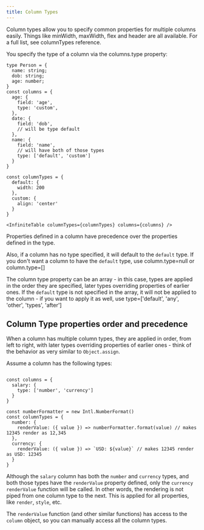 ```yaml
---
title: Column Types
---
```


Column types allow you to specify common properties for multiple columns easily. Things like <PropLink name="columnTypes.minWidth">minWidth</PropLink>, <PropLink name="columnTypes.maxWidth">maxWidth</PropLink>, <PropLink name="columnTypes.flex">flex</PropLink> and <PropLink name="columnTypes.header">header</PropLink> are all available. For a full list, see <PropLink>columnTypes</PropLink> reference.

You specify the type of a column via the <PropLink name="columns.type">columns.type</PropLink> property:

```tsx
type Person = {
  name: string;
  dob: string;
  age: number;
}
const columns = {
  age: {
    field: 'age',
    type: 'custom',
  },
  date: {
    field: 'dob',
    // will be type default
  },
  name: {
    field: 'name',
    // will have both of those types
    type: ['default', 'custom']
  }
}

const columnTypes = {
  default: {
    width: 200
  },
  custom: {
    align: 'center'
  }
}

<InfiniteTable columnTypes={columnTypes} columns={columns} />
```

<Note>

Properties defined in a column have precedence over the properties defined in the <PropLink code={false} name="columnTypes">type</PropLink>.

Also, if a column has no <PropLink name="columns.type">type</PropLink> specified, it will default to the `default` type. If you don't want a column to have the `default` type, use <PropLink name="columns.type">column.type=null</PropLink> or <PropLink name="columns.type">column.type=[]</PropLink>

The column <PropLink name="columns.type">type</PropLink> property can be an array - in this case, types are applied in the order they are specified, later types overriding properties of earlier ones. If the `default` type is not specified in the array, it will not be applied to the column - if you want to apply it as well, use <PropLink name="columns.type">type=['default', 'any', 'other', 'types', 'after']</PropLink>

</Note>

## Column Type properties order and precedence

When a column has multiple column types, they are applied in order, from left to right, with later types overriding properties of earlier ones - think of the behavior as very similar to `Object.assign`.

Assume a column has the following types:

```tsx

const columns = {
  salary: {
    type: ['number', 'currency']
  }
}

const numberFormatter = new Intl.NumberFormat()
const columnTypes = {
  number: {
    renderValue: ({ value }) => numberFormatter.format(value) // makes 12345 render as 12,345
  },
  currency: {
    renderValue: ({ value }) => `USD: ${value}` // makes 12345 render as USD: 12345
  }
}
```

<Note>

Although the `salary` column has both the `number` and `currency` types, and both those types have the `renderValue` property defined, only the `currency` `renderValue` function will be called. In other words, the rendering is not piped from one column type to the next. This is applied for all properties, like `render`, `style`, etc.

The `renderValue` function (and other similar functions) has access to the `column` object, so you can manually access all the column types.

</Note>